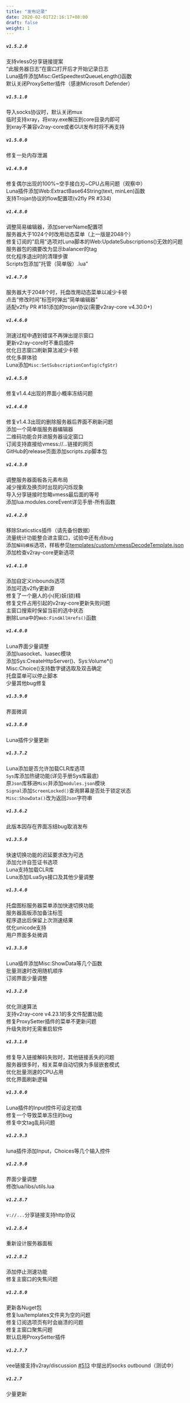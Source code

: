 ```yaml
---
title: "发布记录"
date: 2020-02-01T22:16:17+08:00
draft: false
weight: 1
---
```


##### `v1.5.2.0`
支持vless0分享链接提案  
“此服务器日志”在窗口打开后才开始记录日志  
Luna插件添加Misc:GetSpeedtestQueueLength()函数  
默认关闭ProxySetter插件（感谢Microsoft Defender） 

##### `v1.5.1.0`
导入socks协议时，默认关闭mux  
临时支持xray，将xray.exe解压到core目录内即可  
到xray不兼容v2ray-core或者GUI发布时将不再支持  

##### `v1.5.0.0`
修复一处内存泄漏  

##### `v1.4.9.0`
修复偶尔出现的100%~空手接白刃~CPU占用问题（观察中）  
Luna插件添加Web:ExtractBase64String(text, minLen)函数  
支持Trojan协议的flow配置项(v2fly PR #334)  

##### `v1.4.8.0`
调整简易编辑器，添加serverName配置项  
服务器大于1024个时改用动态菜单（上一版是2048个）  
修复订阅的"启用"选项对Luna脚本的Web:UpdateSubscriptions()无效的问题  
服务器包的摘要改为显示balancer的tag  
优化程序退出时的清理步骤  
Scripts包添加"托管（简单版）.lua"  

##### `v1.4.7.0`
服务器大于2048个时，托盘改用动态菜单以减少卡顿  
点击“修改时间”标签时弹出“简单编辑器”  
适配v2fly PR #181添加的trojan协议(需要v2ray-core v4.30.0+)  

##### `v1.4.6.0`
测速过程中遇到错误不再弹出提示窗口  
更新v2ray-core时不重启插件  
优化日志窗口刷新算法减少卡顿  
优化多屏体验  
Luna添加`Misc:SetSubscriptionConfig(cfgStr)`  

##### `v1.4.5.0`
修复v1.4.4出现的界面小概率冻结问题  

##### `v1.4.4.0`
修复v1.4.3出现的删除服务器后界面不刷新问题  
添加一个简单版服务器编辑器  
二维码功能合并进服务器设定窗口  
订阅支持直接给vmess://...链接的网页  
GitHub的release页面添加scripts.zip脚本包   

##### `v1.4.3.0`
调整服务器面板各元素布局  
减少搜索及换页时出现的闪烁现象  
导入分享链接时忽略vmess最后面的等号  
添加lua.modules.coreEvent详见手册-所有函数  

##### `v1.4.2.0`
移除Staticstics插件（请先备份数据）  
流量统计功能整合进主窗口，试验中还有点bug  
添加`解码模板`选项，样板参见[templates/custom/vmessDecodeTemplate.json](https://raw.githubusercontent.com/vrnobody/V2RayGCon/master/V2RayGCon/Resources/Files/templates/custom/vmessDecodeTemplate.json)  
添加检查v2ray-core更新选项  

##### `v1.4.1.0`
添加自定义inbounds选项  
添加可选v2fly更新源  
修复了一个磨人的小(死)妖(锁)精  
修复文件占用引起的v2ray-core更新失败问题  
主窗口搜索时保留当前的选中状态  
删除Luna中的`Web:FindAllHrefs()`函数  

##### `v1.4.0.0`  
Luna界面少量调整  
添加luasocket、luasec模块  
添加Sys:CreateHttpServer()、Sys:Volume*()  
Misc:Choice()支持数字键选取及双击确定  
托盘菜单可以停止脚本  
少量其他bug修复  

##### `v1.3.9.0`
界面微调  

##### `v1.3.8.0`
Luna插件少量更新  

##### `v1.3.7.2`  
Luna添加是否允许加载CLR库选项  
`Sys`库添加热键功能(详见手册Sys库最底)  
原`Json`库移进`Misc`并添加`modules.json`模块  
`Signal`添加`ScreenLocked()`查询屏幕是否处于锁定状态  
`Misc:ShowData()`改为返回`Json`字符串  

##### `v1.3.6.2`
此版本因存在界面冻结bug取消发布  

##### `v1.3.5.0`
快速切换功能的迟延要求改为可选  
添加允许自签证书选项  
Luna支持加载CLR库  
Luna添加ILuaSys接口及其他少量调整  

##### `v1.3.4.0`
托盘图标服务器菜单添加快速切换功能  
服务器面板添加备注标签  
程序退出后保留上次测速结果  
优化unicode支持  
用户界面多处微调  

##### `v1.3.3.0`
Luna插件添加Misc:ShowData等几个函数  
批量测速时改用随机顺序  
订阅界面少量调整  

##### `v1.3.2.0`
优化测速算法  
支持v2ray-core v4.23.1的多文件配置功能  
修复ProxySetter插件的菜单不更新问题  
升级失败时无需重启软件  

##### `v1.3.1.0`
修复导入链接解码失败时，其他链接丢失的问题  
服务器很多时，相关菜单自动切换为多层嵌套模式  
优化批量测速的CPU占用  
优化界面刷新逻辑  

##### `v1.3.0.0`
Luna插件的Input控件可设定初值  
修复一个导致菜单冻住的bug  
修复中文tag乱码问题  

##### `v1.2.9.3`
luna插件添加Input，Choices等几个输入控件  

##### `v1.2.9.0`
界面少量调整  
修改lua/libs/utils.lua  

##### `v1.2.8.7`
`v://...`分享链接支持http协议  

##### `v1.2.8.4`
重新设计服务器面板  

##### `v1.2.8.2`
添加停止测速功能  
修复主窗口的失焦问题  

##### `v1.2.8.0`
更新各Nuget包  
修复lua/templates文件夹为空的问题  
修复订阅选项页有时会崩溃的问题  
修复主窗口聚焦问题  
默认启用ProxySetter插件  

##### `v1.2.7.7`
vee链接支持v2ray/discussion [#513](https://github.com/v2ray/discussion/issues/513) 中提出的socks outbound（测试中）

##### `v1.2.7`  
少量更新  

